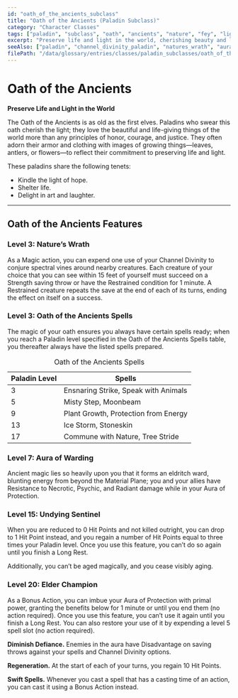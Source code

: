 ```yaml
---
id: "oath_of_the_ancients_subclass"
title: "Oath of the Ancients (Paladin Subclass)"
category: "Character Classes"
tags: ["paladin", "subclass", "oath", "ancients", "nature", "fey", "light"]
excerpt: "Preserve life and light in the world, cherishing beauty and laughter over abstract principles."
seeAlso: ["paladin", "channel_divinity_paladin", "natures_wrath", "aura_of_warding"]
filePath: "/data/glossary/entries/classes/paladin_subclasses/oath_of_the_ancients.md"
---
```

# Oath of the Ancients

**Preserve Life and Light in the World**

The Oath of the Ancients is as old as the first elves. Paladins who swear this oath cherish the light; they love the beautiful and life-giving things of the world more than any principles of honor, courage, and justice. They often adorn their armor and clothing with images of growing things—leaves, antlers, or flowers—to reflect their commitment to preserving life and light.

These paladins share the following tenets:
*   Kindle the light of hope.
*   Shelter life.
*   Delight in art and laughter.

---
## Oath of the Ancients Features

### Level 3: Nature’s Wrath
As a <span data-term-id="magic_action" class="glossary-term-link-from-markdown">Magic action</span>, you can expend one use of your <span data-term-id="channel_divinity_paladin" class="glossary-term-link-from-markdown">Channel Divinity</span> to conjure spectral vines around nearby creatures. Each creature of your choice that you can see within 15 feet of yourself must succeed on a <span data-term-id="strength_saving_throw" class="glossary-term-link-from-markdown">Strength saving throw</span> or have the <span data-term-id="restrained_condition" class="glossary-term-link-from-markdown">Restrained condition</span> for 1 minute. A <span data-term-id="restrained_condition" class="glossary-term-link-from-markdown">Restrained</span> creature repeats the save at the end of each of its turns, ending the effect on itself on a success.

### Level 3: Oath of the Ancients Spells
The magic of your oath ensures you always have certain <span data-term-id="spells_chapter" class="glossary-term-link-from-markdown">spells</span> ready; when you reach a Paladin level specified in the Oath of the Ancients Spells table, you thereafter always have the listed <span data-term-id="spells_chapter" class="glossary-term-link-from-markdown">spells</span> prepared.
<div class="not-prose my-4">
  <table class="min-w-full divide-y divide-gray-600 border border-gray-600 rounded-lg shadow-md">
    <caption class="text-lg font-semibold text-amber-300 p-2 bg-gray-700/50 rounded-t-lg">Oath of the Ancients Spells</caption>
    <thead class="bg-gray-700/50">
      <tr>
        <th scope="col" class="px-4 py-3 text-left text-xs font-medium text-sky-300 uppercase tracking-wider border-b border-gray-600">Paladin Level</th>
        <th scope="col" class="px-4 py-3 text-left text-xs font-medium text-sky-300 uppercase tracking-wider border-b border-gray-600">Spells</th>
      </tr>
    </thead>
    <tbody class="bg-gray-800/50 divide-y divide-gray-700">
      <tr class="hover:bg-gray-700/40 transition-colors duration-150">
        <td class="px-4 py-3 text-sm font-medium text-amber-300 align-top">3</td>
        <td class="px-4 py-3 text-sm text-gray-300 align-top"><span data-term-id="ensnaring_strike" class="glossary-term-link-from-markdown">Ensnaring Strike</span>, <span data-term-id="speak_with_animals" class="glossary-term-link-from-markdown">Speak with Animals</span></td>
      </tr>
      <tr class="hover:bg-gray-700/40 transition-colors duration-150">
        <td class="px-4 py-3 text-sm font-medium text-amber-300 align-top">5</td>
        <td class="px-4 py-3 text-sm text-gray-300 align-top"><span data-term-id="misty_step" class="glossary-term-link-from-markdown">Misty Step</span>, <span data-term-id="moonbeam" class="glossary-term-link-from-markdown">Moonbeam</span></td>
      </tr>
      <tr class="hover:bg-gray-700/40 transition-colors duration-150">
        <td class="px-4 py-3 text-sm font-medium text-amber-300 align-top">9</td>
        <td class="px-4 py-3 text-sm text-gray-300 align-top"><span data-term-id="plant_growth" class="glossary-term-link-from-markdown">Plant Growth</span>, <span data-term-id="protection_from_energy" class="glossary-term-link-from-markdown">Protection from Energy</span></td>
      </tr>
      <tr class="hover:bg-gray-700/40 transition-colors duration-150">
        <td class="px-4 py-3 text-sm font-medium text-amber-300 align-top">13</td>
        <td class="px-4 py-3 text-sm text-gray-300 align-top"><span data-term-id="ice_storm" class="glossary-term-link-from-markdown">Ice Storm</span>, <span data-term-id="stoneskin" class="glossary-term-link-from-markdown">Stoneskin</span></td>
      </tr>
      <tr class="hover:bg-gray-700/40 transition-colors duration-150">
        <td class="px-4 py-3 text-sm font-medium text-amber-300 align-top">17</td>
        <td class="px-4 py-3 text-sm text-gray-300 align-top"><span data-term-id="commune_with_nature" class="glossary-term-link-from-markdown">Commune with Nature</span>, <span data-term-id="tree_stride" class="glossary-term-link-from-markdown">Tree Stride</span></td>
      </tr>
    </tbody>
  </table>
</div>

### Level 7: Aura of Warding
Ancient magic lies so heavily upon you that it forms an eldritch ward, blunting energy from beyond the Material Plane; you and your allies have <span data-term-id="resistance" class="glossary-term-link-from-markdown">Resistance</span> to <span data-term-id="necrotic_damage" class="glossary-term-link-from-markdown">Necrotic</span>, <span data-term-id="psychic_damage" class="glossary-term-link-from-markdown">Psychic</span>, and <span data-term-id="radiant_damage" class="glossary-term-link-from-markdown">Radiant damage</span> while in your Aura of Protection.

### Level 15: Undying Sentinel
When you are reduced to 0 <span data-term-id="hit_points" class="glossary-term-link-from-markdown">Hit Points</span> and not killed outright, you can drop to 1 <span data-term-id="hit_points" class="glossary-term-link-from-markdown">Hit Point</span> instead, and you regain a number of <span data-term-id="hit_points" class="glossary-term-link-from-markdown">Hit Points</span> equal to three times your Paladin level. Once you use this feature, you can’t do so again until you finish a <span data-term-id="long_rest" class="glossary-term-link-from-markdown">Long Rest</span>.

Additionally, you can’t be aged magically, and you cease visibly aging.

### Level 20: Elder Champion
As a <span data-term-id="bonus_action" class="glossary-term-link-from-markdown">Bonus Action</span>, you can imbue your Aura of Protection with primal power, granting the benefits below for 1 minute or until you end them (no <span data-term-id="action" class="glossary-term-link-from-markdown">action</span> required). Once you use this feature, you can’t use it again until you finish a <span data-term-id="long_rest" class="glossary-term-link-from-markdown">Long Rest</span>. You can also restore your use of it by expending a level 5 <span data-term-id="spell_level_slots" class="glossary-term-link-from-markdown">spell slot</span> (no <span data-term-id="action" class="glossary-term-link-from-markdown">action</span> required).

**Diminish Defiance.** Enemies in the aura have <span data-term-id="disadvantage" class="glossary-term-link-from-markdown">Disadvantage</span> on <span data-term-id="saving_throw" class="glossary-term-link-from-markdown">saving throws</span> against your <span data-term-id="spells_chapter" class="glossary-term-link-from-markdown">spells</span> and <span data-term-id="channel_divinity_paladin" class="glossary-term-link-from-markdown">Channel Divinity</span> options.

**Regeneration.** At the start of each of your turns, you regain 10 <span data-term-id="hit_points" class="glossary-term-link-from-markdown">Hit Points</span>.

**Swift Spells.** Whenever you cast a <span data-term-id="spells_chapter" class="glossary-term-link-from-markdown">spell</span> that has a <span data-term-id="casting_time_rules" class="glossary-term-link-from-markdown">casting time</span> of an <span data-term-id="action" class="glossary-term-link-from-markdown">action</span>, you can cast it using a <span data-term-id="bonus_action" class="glossary-term-link-from-markdown">Bonus Action</span> instead.